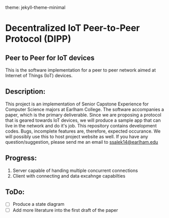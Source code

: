 theme: jekyll-theme-minimal
# Decentralized IoT Peer-to-Peer Protocol (DIPP)

## Peer to Peer for IoT devices
This is the software implementation for a peer to peer network aimed at 
Internet of Things (IoT) devices.

## Description:
This project is an implementation of Senior Capstone Experience for Computer
Science majors at Earlham College. The software accompanies a paper, which
is the primary deliverable. Since we are proposing a protocol that is geared
towards IoT devices, we will produce a sample app that can live in the network
and do it's job. This repository contains development codes. Bugs, incomplete
features are, therefore, expected occurance. We will possibly use this to host
project website as well. If you have any question/suggestion, please send me an email to 
ssalek14@earlham.edu

## Progress:
1. Server capable of handing multiple concurrent connections
2. Client with connecting and data excahnge capabilties

## ToDo:
- [ ] Produce a state diagram
- [ ] Add more literature into the first draft of the paper
